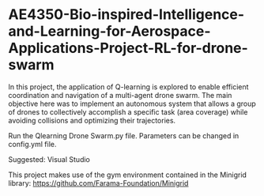 # AE4350-Bio-inspired-Intelligence-and-Learning-for-Aerospace-Applications-Project-RL-for-drone-swarm
In this project, the application of Q-learning is explored to enable efficient coordination and navigation
of a multi-agent drone swarm. The main objective here was to implement an autonomous system that allows a
group of drones to collectively accomplish a specific task (area coverage) while avoiding collisions and optimizing their
trajectories.

Run the Qlearning Drone Swarm.py file.
Parameters can be changed in config.yml file.

Suggested: 
Visual Studio

This project makes use of the gym environment contained in the Minigrid library: https://github.com/Farama-Foundation/Minigrid


